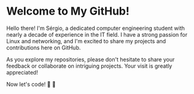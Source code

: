 # Welcome to My GitHub!

Hello there! I'm Sérgio, a dedicated computer engineering student with nearly a decade of experience in the IT field. I have a strong passion for Linux and networking, and I'm excited to share my projects and contributions here on GitHub.

As you explore my repositories, please don't hesitate to share your feedback or collaborate on intriguing projects. Your visit is greatly appreciated!

Now let's code! :punch: :rocket: